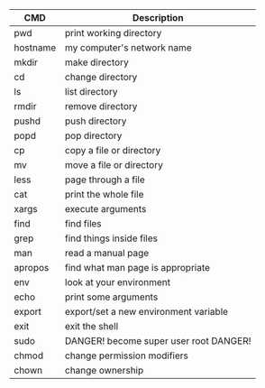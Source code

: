 | CMD      | Description                            |
|-         |-                                       |
| pwd      | print working directory                |
| hostname | my computer's network name             |
| mkdir    | make directory                         |
| cd       | change directory                       |
| ls       | list directory                         |
| rmdir    | remove directory                       |
| pushd    | push directory                         |
| popd     | pop directory                          |
| cp       | copy a file or directory               |
| mv       | move a file or directory               |
| less     | page through a file                    |
| cat      | print the whole file                   |
| xargs    | execute arguments                      |
| find     | find files                             |
| grep     | find things inside files               |
| man      | read a manual page                     |
| apropos  | find what man page is appropriate      |
| env      | look at your environment               |
| echo     | print some arguments                   |
| export   | export/set a new environment variable  |
| exit     | exit the shell                         |
| sudo     | DANGER! become super user root DANGER! |
| chmod    | change permission modifiers            |
| chown    | change ownership                       |